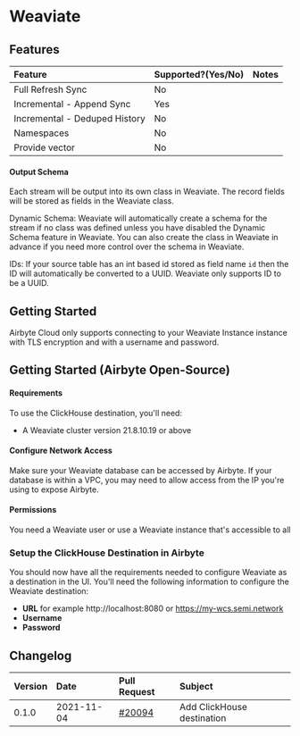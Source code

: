 # Weaviate

## Features

| Feature | Supported?\(Yes/No\) | Notes |
| :--- | :--- | :--- |
| Full Refresh Sync | No |  |
| Incremental - Append Sync | Yes |  |
| Incremental - Deduped History | No |  |
| Namespaces | No |  |
| Provide vector | No |  |

#### Output Schema

Each stream will be output into its own class in Weaviate. The record fields will be stored as fields
in the Weaviate class.

Dynamic Schema: Weaviate will automatically create a schema for the stream if no class was defined unless
you have disabled the Dynamic Schema feature in Weaviate. You can also create the class in Weaviate in advance
if you need more control over the schema in Weaviate. 

IDs: If your source table has an int based id stored as field name `id` then the
ID will automatically be converted to a UUID. Weaviate only supports ID to be a UUID.


## Getting Started

Airbyte Cloud only supports connecting to your Weaviate Instance instance with TLS encryption and with a username and
password.

## Getting Started \(Airbyte Open-Source\)

#### Requirements

To use the ClickHouse destination, you'll need:

* A Weaviate cluster version 21.8.10.19 or above

#### Configure Network Access

Make sure your Weaviate database can be accessed by Airbyte. If your database is within a VPC, you may need to allow access from the IP you're using to expose Airbyte.

#### **Permissions**

You need a Weaviate user or use a Weaviate instance that's accessible to all


### Setup the ClickHouse Destination in Airbyte

You should now have all the requirements needed to configure Weaviate as a destination in the UI. You'll need the following information to configure the Weaviate destination:

* **URL** for example http://localhost:8080 or https://my-wcs.semi.network
* **Username**
* **Password**


## Changelog

| Version | Date       | Pull Request | Subject                                      |
|:--------|:-----------| :--- |:---------------------------------------------|
| 0.1.0   | 2021-11-04 | [\#20094](https://github.com/airbytehq/airbyte/pull/20094) | Add ClickHouse destination                   |

